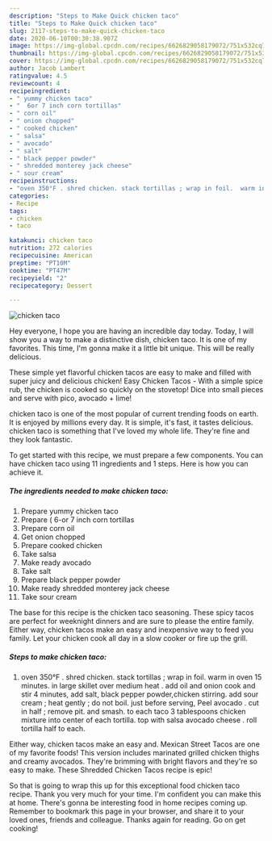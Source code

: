 ```yaml
---
description: "Steps to Make Quick chicken taco"
title: "Steps to Make Quick chicken taco"
slug: 2117-steps-to-make-quick-chicken-taco
date: 2020-06-10T00:30:38.907Z
image: https://img-global.cpcdn.com/recipes/6626829058179072/751x532cq70/chicken-taco-recipe-main-photo.jpg
thumbnail: https://img-global.cpcdn.com/recipes/6626829058179072/751x532cq70/chicken-taco-recipe-main-photo.jpg
cover: https://img-global.cpcdn.com/recipes/6626829058179072/751x532cq70/chicken-taco-recipe-main-photo.jpg
author: Jacob Lambert
ratingvalue: 4.5
reviewcount: 4
recipeingredient:
- " yummy chicken taco"
- "  6or 7 inch corn tortillas"
- " corn oil"
- " onion chopped"
- " cooked chicken"
- " salsa"
- " avocado"
- " salt"
- " black pepper powder"
- " shredded monterey jack cheese"
- " sour cream"
recipeinstructions:
- "oven 350°F . shred chicken. stack tortillas ; wrap in foil.  warm in oven 15 minutes.  in large skillet over medium heat . add oil and onion cook and stir 4 minutes,  add salt, black pepper powder,chicken stirring. add sour cream ; heat gently ; do not boil. just before serving, Peel avocado . cut in half ; remove pit. and smash. to each taco 3 tablespoons chicken mixture into center of each tortilla. top with salsa avocado cheese . roll tortilla half to each."
categories:
- Recipe
tags:
- chicken
- taco

katakunci: chicken taco 
nutrition: 272 calories
recipecuisine: American
preptime: "PT10M"
cooktime: "PT47M"
recipeyield: "2"
recipecategory: Dessert

---
```



![chicken taco](https://img-global.cpcdn.com/recipes/6626829058179072/751x532cq70/chicken-taco-recipe-main-photo.jpg)

Hey everyone, I hope you are having an incredible day today. Today, I will show you a way to make a distinctive dish, chicken taco. It is one of my favorites. This time, I'm gonna make it a little bit unique. This will be really delicious.

These simple yet flavorful chicken tacos are easy to make and filled with super juicy and delicious chicken! Easy Chicken Tacos - With a simple spice rub, the chicken is cooked so quickly on the stovetop! Dice into small pieces and serve with pico, avocado + lime!

chicken taco is one of the most popular of current trending foods on earth. It is enjoyed by millions every day. It is simple, it's fast, it tastes delicious. chicken taco is something that I've loved my whole life. They're fine and they look fantastic.


To get started with this recipe, we must prepare a few components. You can have chicken taco using 11 ingredients and 1 steps. Here is how you can achieve it.

<!--inarticleads1-->

##### The ingredients needed to make chicken taco:

1. Prepare  yummy chicken taco
1. Prepare  ( 6-or 7 inch corn tortillas
1. Prepare  corn oil
1. Get  onion chopped
1. Prepare  cooked chicken
1. Take  salsa
1. Make ready  avocado
1. Take  salt
1. Prepare  black pepper powder
1. Make ready  shredded monterey jack cheese
1. Take  sour cream


The base for this recipe is the chicken taco seasoning. These spicy tacos are perfect for weeknight dinners and are sure to please the entire family. Either way, chicken tacos make an easy and inexpensive way to feed you family. Let your chicken cook all day in a slow cooker or fire up the grill. 

<!--inarticleads2-->

##### Steps to make chicken taco:

1. oven 350°F . shred chicken. stack tortillas ; wrap in foil.  warm in oven 15 minutes.  in large skillet over medium heat . add oil and onion cook and stir 4 minutes,  add salt, black pepper powder,chicken stirring. add sour cream ; heat gently ; do not boil. just before serving, Peel avocado . cut in half ; remove pit. and smash. to each taco 3 tablespoons chicken mixture into center of each tortilla. top with salsa avocado cheese . roll tortilla half to each.


Either way, chicken tacos make an easy and. Mexican Street Tacos are one of my favorite foods! This version includes marinated grilled chicken thighs and creamy avocados. They&#39;re brimming with bright flavors and they&#39;re so easy to make. These Shredded Chicken Tacos recipe is epic! 

So that is going to wrap this up for this exceptional food chicken taco recipe. Thank you very much for your time. I'm confident you can make this at home. There's gonna be interesting food in home recipes coming up. Remember to bookmark this page in your browser, and share it to your loved ones, friends and colleague. Thanks again for reading. Go on get cooking!
